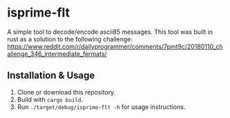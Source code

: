 # isprime-flt
A simple tool to decode/encode ascii85 messages. This tool was built in rust as a solution to the following challenge:
https://www.reddit.com/r/dailyprogrammer/comments/7pmt9c/20180110_challenge_346_intermediate_fermats/

## Installation & Usage
1) Clone or download this repository.
2) Build with `cargo build`.
3) Run `./target/debug/isprime-flt -h` for usage instructions.
